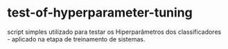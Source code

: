 # test-of-hyperparameter-tuning
script simples utilizado para testar os Hiperparâmetros dos classificadores - aplicado na etapa de treinamento de sistemas.
